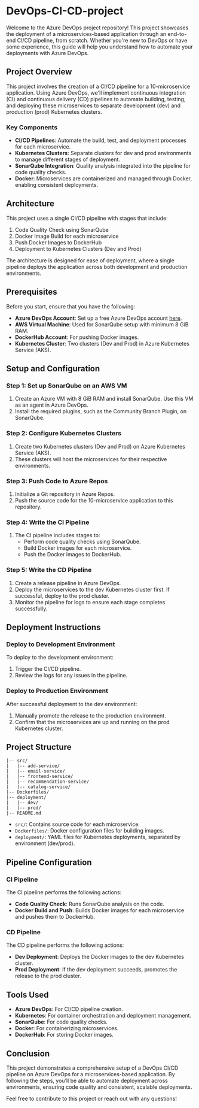 # DevOps-CI-CD-project
Welcome to the Azure DevOps project repository! This project showcases the deployment of a microservices-based application through an end-to-end CI/CD pipeline, from scratch. Whether you're new to DevOps or have some experience, this guide will help you understand how to automate your deployments with Azure DevOps.




## Project Overview

This project involves the creation of a CI/CD pipeline for a 10-microservice application. Using Azure DevOps, we'll implement continuous integration (CI) and continuous delivery (CD) pipelines to automate building, testing, and deploying these microservices to separate development (dev) and production (prod) Kubernetes clusters.

### Key Components

- **CI/CD Pipelines**: Automate the build, test, and deployment processes for each microservice.
- **Kubernetes Clusters**: Separate clusters for dev and prod environments to manage different stages of deployment.
- **SonarQube Integration**: Quality analysis integrated into the pipeline for code quality checks.
- **Docker**: Microservices are containerized and managed through Docker, enabling consistent deployments.

## Architecture

This project uses a single CI/CD pipeline with stages that include:
1. Code Quality Check using SonarQube
2. Docker Image Build for each microservice
3. Push Docker Images to DockerHub
4. Deployment to Kubernetes Clusters (Dev and Prod)

The architecture is designed for ease of deployment, where a single pipeline deploys the application across both development and production environments.

## Prerequisites

Before you start, ensure that you have the following:

- **Azure DevOps Account**: Set up a free Azure DevOps account [here](https://azure.microsoft.com/en-us/services/devops/).
- **AWS Virtual Machine**: Used for SonarQube setup with minimum 8 GiB RAM.
- **DockerHub Account**: For pushing Docker images.
- **Kubernetes Cluster**: Two clusters (Dev and Prod) in Azure Kubernetes Service (AKS).

## Setup and Configuration

### Step 1: Set up SonarQube on an AWS VM

1. Create an Azure VM with 8 GiB RAM and install SonarQube. Use this VM as an agent in Azure DevOps.
2. Install the required plugins, such as the Community Branch Plugin, on SonarQube.

### Step 2: Configure Kubernetes Clusters

1. Create two Kubernetes clusters (Dev and Prod) on Azure Kubernetes Service (AKS).
2. These clusters will host the microservices for their respective environments.

### Step 3: Push Code to Azure Repos

1. Initialize a Git repository in Azure Repos.
2. Push the source code for the 10-microservice application to this repository.

### Step 4: Write the CI Pipeline

1. The CI pipeline includes stages to:
   - Perform code quality checks using SonarQube.
   - Build Docker images for each microservice.
   - Push the Docker images to DockerHub.

### Step 5: Write the CD Pipeline

1. Create a release pipeline in Azure DevOps.
2. Deploy the microservices to the dev Kubernetes cluster first. If successful, deploy to the prod cluster.
3. Monitor the pipeline for logs to ensure each stage completes successfully.

## Deployment Instructions

### Deploy to Development Environment

To deploy to the development environment:
1. Trigger the CI/CD pipeline.
2. Review the logs for any issues in the pipeline.

### Deploy to Production Environment

After successful deployment to the dev environment:
1. Manually promote the release to the production environment.
2. Confirm that the microservices are up and running on the prod Kubernetes cluster.

## Project Structure

```plaintext
|-- src/
|   |-- add-service/
|   |-- email-service/
|   |-- frontend-service/
|   |-- recommendation-service/
|   |-- catalog-service/
|-- Dockerfiles/
|-- deployment/
|   |-- dev/
|   |-- prod/
|-- README.md
```

- `src/`: Contains source code for each microservice.
- `Dockerfiles/`: Docker configuration files for building images.
- `deployment/`: YAML files for Kubernetes deployments, separated by environment (dev/prod).

## Pipeline Configuration

### CI Pipeline

The CI pipeline performs the following actions:
- **Code Quality Check**: Runs SonarQube analysis on the code.
- **Docker Build and Push**: Builds Docker images for each microservice and pushes them to DockerHub.

### CD Pipeline

The CD pipeline performs the following actions:
- **Dev Deployment**: Deploys the Docker images to the dev Kubernetes cluster.
- **Prod Deployment**: If the dev deployment succeeds, promotes the release to the prod cluster.

## Tools Used

- **Azure DevOps**: For CI/CD pipeline creation.
- **Kubernetes**: For container orchestration and deployment management.
- **SonarQube**: For code quality checks.
- **Docker**: For containerizing microservices.
- **DockerHub**: For storing Docker images.

## Conclusion

This project demonstrates a comprehensive setup of a DevOps CI/CD pipeline on Azure DevOps for a microservices-based application. By following the steps, you’ll be able to automate deployment across environments, ensuring code quality and consistent, scalable deployments.

Feel free to contribute to this project or reach out with any questions!
